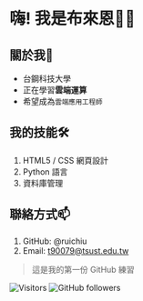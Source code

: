 # 嗨! 我是布來恩👋👋

## 關於我🧑
- 台鋼科技大學
- 正在學習**雲端運算**
- 希望成為`雲端應用工程師`

## 我的技能🛠️
1. HTML5 / CSS 網頁設計
2. Python 語言
3. 資料庫管理

## 聯絡方式📫
1. GitHub: @ruichiu
2. Email: t90079@tsust.edu.tw

> 這是我的第一份 GitHub 練習

![Visitors](https://visitor-badge.glitch.me/badge?page_id=ruyichiu.profiles&left_color=green&right_color=red)
![GitHub followers](https://img.shields.io/github/followers/ruyichiu?style=social)
